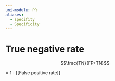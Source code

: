 ```yaml
---
uni-module: PR
aliases:
  - specifity
  - Specificity
---
```


# True negative rate

$$\frac{TN}{FP+TN}$$

= 1 - [[False positive rate]]
